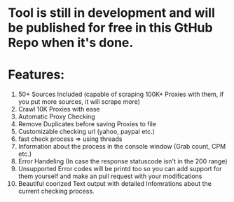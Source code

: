 # Tool is still in development and will be published for free in this GtHub Repo when it's done.

# Features:
01. 50+ Sources Included (capable of scraping 100K+ Proxies with them, if you put more sources, it will scrape more)
02. Crawl 10K Proxies with ease
03. Automatic Proxy Checking
04. Remove Duplicates before saving Proxies to file
05. Customizable checking url (yahoo, paypal etc.)
06. fast check process => using threads
07. Information about the process in the console window (Grab count, CPM etc.)
08. Error Handeling (In case the response statuscode isn't in the 200 range)
09. Unsupported Error codes will be printd too so you can add support for them yourself and make an pull request with your modifications
10. Beautiful coorized Text output with detailed Infomrations about the current checking process.
